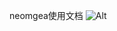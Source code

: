 neomgea使用文档 
![Alt](https://repobeats.axiom.co/api/embed/4ae6176c350c4633f2325ce43fdf7e29c3f8aa2d.svg "Repobeats analytics image")